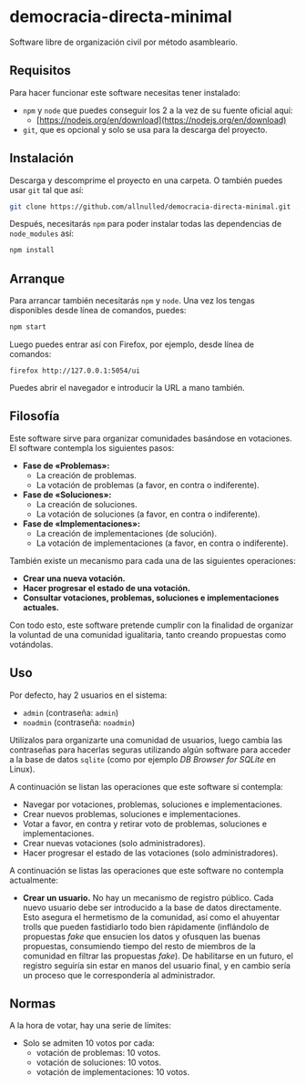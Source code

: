 # democracia-directa-minimal

Software libre de organización civil por método asambleario. 

## Requisitos

Para hacer funcionar este software necesitas tener instalado:

- `npm` y `node` que puedes conseguir los 2 a la vez de su fuente oficial aquí:
   - [https://nodejs.org/en/download](https://nodejs.org/en/download)
- `git`, que es opcional y solo se usa para la descarga del proyecto.

## Instalación

Descarga y descomprime el proyecto en una carpeta. O también puedes usar `git` tal que así:

```sh
git clone https://github.com/allnulled/democracia-directa-minimal.git .
```

Después, necesitarás `npm` para poder instalar todas las dependencias de `node_modules` así:

```sh
npm install
```

## Arranque

Para arrancar también necesitarás `npm` y `node`. Una vez los tengas disponibles desde línea de comandos, puedes:

```sh
npm start
```

Luego puedes entrar así con Firefox, por ejemplo, desde línea de comandos:

```
firefox http://127.0.0.1:5054/ui
```

Puedes abrir el navegador e introducir la URL a mano también.

## Filosofía

Este software sirve para organizar comunidades basándose en votaciones. El software contempla los siguientes pasos:

 - **Fase de «Problemas»:**
   - La creación de problemas.
   - La votación de problemas (a favor, en contra o indiferente).
 - **Fase de «Soluciones»:**
   - La creación de soluciones.
   - La votación de soluciones (a favor, en contra o indiferente).
 - **Fase de «Implementaciones»:**
   - La creación de implementaciones (de solución).
   - La votación de implementaciones (a favor, en contra o indiferente).

También existe un mecanismo para cada una de las siguientes operaciones:
  
  - **Crear una nueva votación.**
  - **Hacer progresar el estado de una votación.**
  - **Consultar votaciones, problemas, soluciones e implementaciones actuales.**

Con todo esto, este software pretende cumplir con la finalidad de organizar la voluntad de una comunidad igualitaria, tanto creando propuestas como votándolas.

## Uso

Por defecto, hay 2 usuarios en el sistema:
  - `admin` (contraseña: `admin`)
  - `noadmin` (contraseña: `noadmin`)

Utilízalos para organizarte una comunidad de usuarios, luego cambia las contraseñas para hacerlas seguras utilizando algún software para acceder a la base de datos `sqlite` (como por ejemplo *DB Browser for SQLite* en Linux).

A continuación se listan las operaciones que este software sí contempla:

  - Navegar por votaciones, problemas, soluciones e implementaciones.
  - Crear nuevos problemas, soluciones e implementaciones.
  - Votar a favor, en contra y retirar voto de problemas, soluciones e implementaciones.
  - Crear nuevas votaciones (solo administradores).
  - Hacer progresar el estado de las votaciones (solo administradores).

A continuación se listas las operaciones que este software no contempla actualmente:

  - **Crear un usuario.** No hay un mecanismo de registro público. Cada nuevo usuario debe ser introducido a la base de datos directamente. Esto asegura el hermetismo de la comunidad, así como el ahuyentar trolls que pueden fastidiarlo todo bien rápidamente (inflándolo de propuestas *fake* que ensucien los datos y ofusquen las buenas propuestas, consumiendo tiempo del resto de miembros de la comunidad en filtrar las propuestas *fake*). De habilitarse en un futuro, el registro seguiría sin estar en manos del usuario final, y en cambio sería un proceso que le correspondería al administrador.

## Normas

A la hora de votar, hay una serie de límites:

  - Solo se admiten 10 votos por cada:
     - votación de problemas: 10 votos.
     - votación de soluciones: 10 votos.
     - votación de implementaciones: 10 votos.